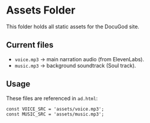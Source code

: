 # Assets Folder

This folder holds all static assets for the DocuGod site.

## Current files
- `voice.mp3` → main narration audio (from ElevenLabs).
- `music.mp3` → background soundtrack (Soul track).

## Usage
These files are referenced in `ad.html`:
```html
const VOICE_SRC = 'assets/voice.mp3';
const MUSIC_SRC = 'assets/music.mp3';